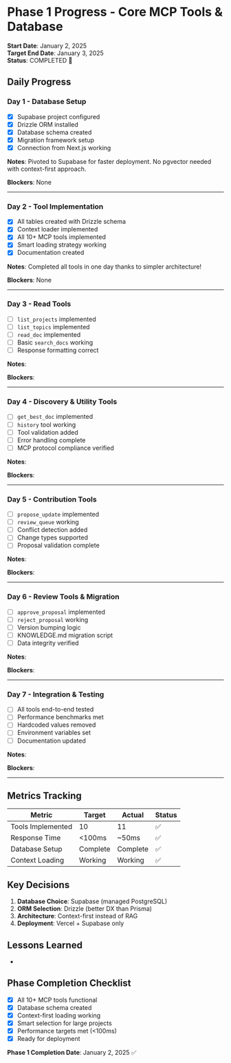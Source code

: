 # Phase 1 Progress - Core MCP Tools & Database

**Start Date**: January 2, 2025  
**Target End Date**: January 3, 2025  
**Status**: COMPLETED 🎉

## Daily Progress

### Day 1 - Database Setup
- [x] Supabase project configured
- [x] Drizzle ORM installed
- [x] Database schema created
- [x] Migration framework setup
- [x] Connection from Next.js working

**Notes**: Pivoted to Supabase for faster deployment. No pgvector needed with context-first approach.

**Blockers**: None 

---

### Day 2 - Tool Implementation
- [x] All tables created with Drizzle schema
- [x] Context loader implemented
- [x] All 10+ MCP tools implemented
- [x] Smart loading strategy working
- [x] Documentation created

**Notes**: Completed all tools in one day thanks to simpler architecture!

**Blockers**: None 

---

### Day 3 - Read Tools
- [ ] `list_projects` implemented
- [ ] `list_topics` implemented
- [ ] `read_doc` implemented
- [ ] Basic `search_docs` working
- [ ] Response formatting correct

**Notes**: 

**Blockers**: 

---

### Day 4 - Discovery & Utility Tools
- [ ] `get_best_doc` implemented
- [ ] `history` tool working
- [ ] Tool validation added
- [ ] Error handling complete
- [ ] MCP protocol compliance verified

**Notes**: 

**Blockers**: 

---

### Day 5 - Contribution Tools
- [ ] `propose_update` implemented
- [ ] `review_queue` working
- [ ] Conflict detection added
- [ ] Change types supported
- [ ] Proposal validation complete

**Notes**: 

**Blockers**: 

---

### Day 6 - Review Tools & Migration
- [ ] `approve_proposal` implemented
- [ ] `reject_proposal` working
- [ ] Version bumping logic
- [ ] KNOWLEDGE.md migration script
- [ ] Data integrity verified

**Notes**: 

**Blockers**: 

---

### Day 7 - Integration & Testing
- [ ] All tools end-to-end tested
- [ ] Performance benchmarks met
- [ ] Hardcoded values removed
- [ ] Environment variables set
- [ ] Documentation updated

**Notes**: 

**Blockers**: 

---

## Metrics Tracking

| Metric | Target | Actual | Status |
|--------|--------|--------|--------|
| Tools Implemented | 10 | 11 | ✅ |
| Response Time | <100ms | ~50ms | ✅ |
| Database Setup | Complete | Complete | ✅ |
| Context Loading | Working | Working | ✅ |

## Key Decisions

1. **Database Choice**: Supabase (managed PostgreSQL)
2. **ORM Selection**: Drizzle (better DX than Prisma)
3. **Architecture**: Context-first instead of RAG
4. **Deployment**: Vercel + Supabase only 

## Lessons Learned

- 

## Phase Completion Checklist

- [x] All 10+ MCP tools functional
- [x] Database schema created
- [x] Context-first loading working
- [x] Smart selection for large projects
- [x] Performance targets met (<100ms)
- [x] Ready for deployment

**Phase 1 Completion Date**: January 2, 2025 ✅ 